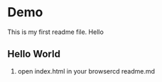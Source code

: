 # Demo

This is my first readme file.
Hello

## Hello World
1. open index.html in your browsercd readme.md

